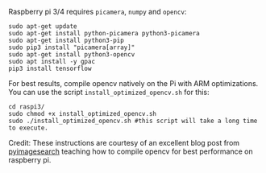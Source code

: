 Raspberry pi 3/4 requires `picamera`, `numpy` and `opencv`:
```Shell
sudo apt-get update
sudo apt-get install python-picamera python3-picamera
sudo apt-get install python3-pip
sudo pip3 install "picamera[array]"
sudo apt-get install python3-opencv
sudo apt install -y gpac
pip3 install tensorflow
```
For best results, compile opencv natively on the Pi with ARM optimizations. You can use the script `install_optimized_opencv.sh` for this:

```Shell
cd raspi3/
sudo chmod +x install_optimized_opencv.sh
sudo ./install_optimized_opencv.sh #this script will take a long time to execute.
```

Credit:
These instructions are courtesy of an excellent blog post from [pyimagesearch](https://www.pyimagesearch.com/2017/10/09/optimizing-opencv-on-the-raspberry-pi/) teaching how to compile opencv for best performance on raspberry pi.
